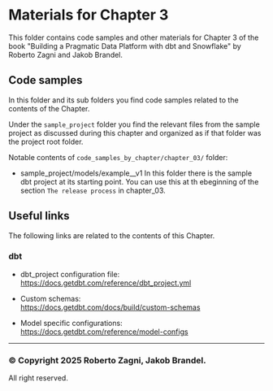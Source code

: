 # Materials for Chapter 3

This folder contains code samples and other materials for Chapter 3 of the book 
"Building a Pragmatic Data Platform with dbt and Snowflake" by Roberto Zagni and Jakob Brandel.

## Code samples
In this folder and its sub folders you find code samples related to the contents of the Chapter.

Under the `sample_project` folder you find the relevant files from the sample project 
as discussed during this chapter and organized as if that folder was the project root folder.

Notable contents of `code_samples_by_chapter/chapter_03/` folder:

* sample_project/models/example__v1
  In this folder there is the sample dbt project at its starting point.
  You can use this at th ebeginning of the section `The release process` in chapter_03. 


## Useful links
The following links are related to the contents of this Chapter.

### dbt
* dbt_project configuration file:
  https://docs.getdbt.com/reference/dbt_project.yml

* Custom schemas:  
  https://docs.getdbt.com/docs/build/custom-schemas

* Model specific configurations: 
  https://docs.getdbt.com/reference/model-configs

----
### &#169;  Copyright 2025 Roberto Zagni, Jakob Brandel.
   All right reserved.
